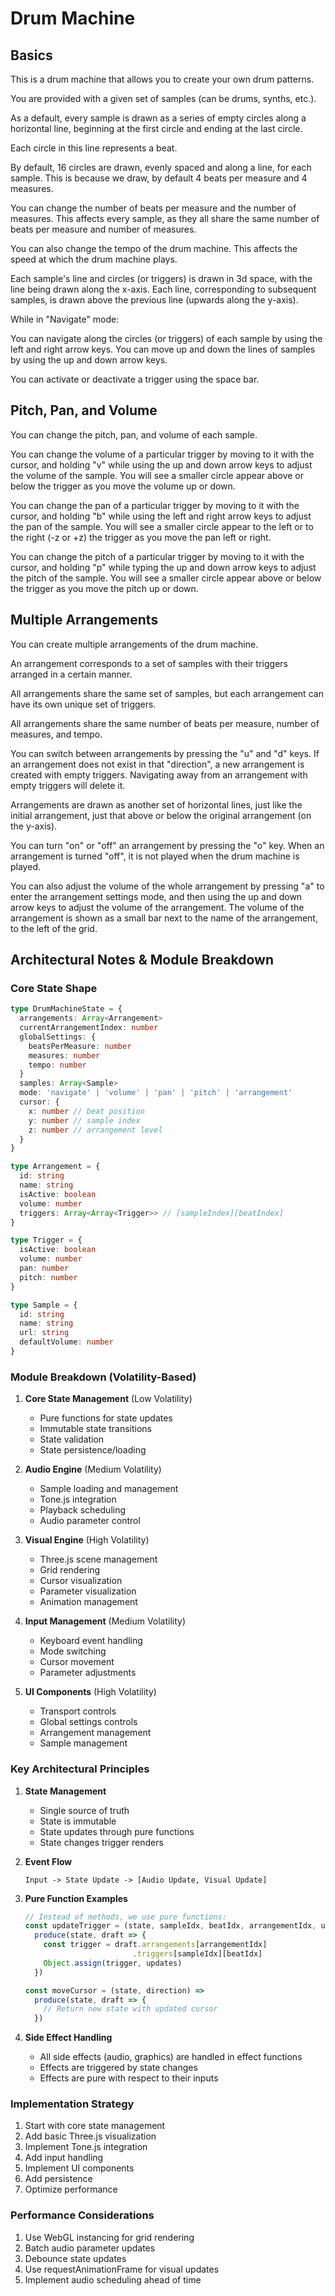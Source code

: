 # Drum Machine

## Basics

This is a drum machine that allows you to create your own drum patterns.

You are provided with a given set of samples (can be drums, synths, etc.).

As a default, every sample is drawn as a series of empty circles along a horizontal line, beginning at the first circle and ending at the last circle.

Each circle in this line represents a beat.

By default, 16 circles are drawn, evenly spaced and along a line, for each sample. This is because we draw, by default 4 beats per measure and 4 measures.

You can change the number of beats per measure and the number of measures. This affects every sample, as they all share the same number of beats per measure and number of measures.

You can also change the tempo of the drum machine. This affects the speed at which the drum machine plays.

Each sample's line and circles (or triggers) is drawn in 3d space, with the line being drawn along
the x-axis. Each line, corresponding to subsequent samples, is drawn above the previous line (upwards along the y-axis).

While in "Navigate" mode:

You can navigate along the circles (or triggers) of each sample by using the left and right arrow keys. You can move up and down the lines of samples by using the up and down arrow keys.

You can activate or deactivate a trigger using the space bar.

## Pitch, Pan, and Volume

You can change the pitch, pan, and volume of each sample.

You can change the volume of a particular trigger by moving to it with the cursor, and holding "v" while using the up and down arrow keys to adjust the volume of the sample. You will see a smaller circle appear above or below the trigger as you move the volume up or down.

You can change the pan of a particular trigger by moving to it with the cursor, and holding "b" while using the left and right arrow keys to adjust the pan of the sample. You will see a smaller circle appear to the left or to the right (-z or +z) the trigger as you move the pan left or right.

You can change the pitch of a particular trigger by moving to it with the cursor, and holding "p" while typing the up and down arrow keys to adjust the pitch of the sample. You will see a smaller circle appear above or below the trigger as you move the pitch up or down.

## Multiple Arrangements

You can create multiple arrangements of the drum machine.

An arrangement corresponds to a set of samples with their triggers arranged in a certain manner.

All arrangements share the same set of samples, but each arrangement can have its own unique set of triggers.

All arrangements share the same number of beats per measure, number of measures, and tempo.

You can switch between arrangements by pressing the "u" and "d" keys. If an arrangement does not exist in that "direction", a new arrangement is created with empty triggers. Navigating away from an arrangement with empty triggers will delete it.

Arrangements are drawn as another set of horizontal lines, just like the initial arrangement, just that above or below the original arrangement (on the y-axis).

You can turn "on" or "off" an arrangement by pressing the "o" key. When an arrangement is turned "off", it is not played when the drum machine is played.

You can also adjust the volume of the whole arrangement by pressing "a" to enter the arrangement settings mode, and then using the up and down arrow keys to adjust the volume of the arrangement. The volume of the arrangement is shown as a small bar next to the name of the arrangement, to the left of the grid.

## Architectural Notes & Module Breakdown

### Core State Shape
```typescript
type DrumMachineState = {
  arrangements: Array<Arrangement>
  currentArrangementIndex: number
  globalSettings: {
    beatsPerMeasure: number
    measures: number
    tempo: number
  }
  samples: Array<Sample>
  mode: 'navigate' | 'volume' | 'pan' | 'pitch' | 'arrangement'
  cursor: {
    x: number // beat position
    y: number // sample index
    z: number // arrangement level
  }
}

type Arrangement = {
  id: string
  name: string
  isActive: boolean
  volume: number
  triggers: Array<Array<Trigger>> // [sampleIndex][beatIndex]
}

type Trigger = {
  isActive: boolean
  volume: number
  pan: number
  pitch: number
}

type Sample = {
  id: string
  name: string
  url: string
  defaultVolume: number
}
```

### Module Breakdown (Volatility-Based)

1. **Core State Management** (Low Volatility)
   - Pure functions for state updates
   - Immutable state transitions
   - State validation
   - State persistence/loading

2. **Audio Engine** (Medium Volatility)
   - Sample loading and management
   - Tone.js integration
   - Playback scheduling
   - Audio parameter control

3. **Visual Engine** (High Volatility)
   - Three.js scene management
   - Grid rendering
   - Cursor visualization
   - Parameter visualization
   - Animation management

4. **Input Management** (Medium Volatility)
   - Keyboard event handling
   - Mode switching
   - Cursor movement
   - Parameter adjustments

5. **UI Components** (High Volatility)
   - Transport controls
   - Global settings controls
   - Arrangement management
   - Sample management

### Key Architectural Principles

1. **State Management**
   - Single source of truth
   - State is immutable
   - State updates through pure functions
   - State changes trigger renders

2. **Event Flow**
   ```
   Input -> State Update -> [Audio Update, Visual Update]
   ```

3. **Pure Function Examples**
   ```javascript
   // Instead of methods, we use pure functions:
   const updateTrigger = (state, sampleIdx, beatIdx, arrangementIdx, updates) => 
     produce(state, draft => {
       const trigger = draft.arrangements[arrangementIdx]
                           .triggers[sampleIdx][beatIdx]
       Object.assign(trigger, updates)
     })

   const moveCursor = (state, direction) => 
     produce(state, draft => {
       // Return new state with updated cursor
     })
   ```

4. **Side Effect Handling**
   - All side effects (audio, graphics) are handled in effect functions
   - Effects are triggered by state changes
   - Effects are pure with respect to their inputs

### Implementation Strategy

1. Start with core state management
2. Add basic Three.js visualization
3. Implement Tone.js integration
4. Add input handling
5. Implement UI components
6. Add persistence
7. Optimize performance

### Performance Considerations

1. Use WebGL instancing for grid rendering
2. Batch audio parameter updates
3. Debounce state updates
4. Use requestAnimationFrame for visual updates
5. Implement audio scheduling ahead of time


